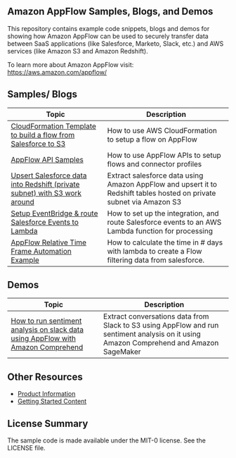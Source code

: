 ## Amazon AppFlow Samples, Blogs, and Demos

This repository contains example code snippets, blogs and demos for showing how Amazon AppFlow can be used to securely transfer data between SaaS applications (like Salesforce, Marketo, Slack, etc.) and AWS services (like Amazon S3 and Amazon Redshift).

To learn more about Amazon AppFlow visit: https://aws.amazon.com/appflow/

## Samples/ Blogs

| Topic                                                    | Description                                                |
| ----------------------------------------------------------- | ---------------------------------------------------------- |
| [CloudFormation Template to build a flow from Salesforce to S3](https://github.com/aws-samples/amazon-appflow/tree/master/CF-template) | How to use AWS CloudFormation to setup a flow on AppFlow|
| [AppFlow API Samples](https://docs.aws.amazon.com/appflow/1.0/APIReference/API_Operations.html) | How to use AppFlow APIs to setup flows and connector profiles|
| [Upsert Salesforce data into Redshift (private subnet) with S3 work around](sf-appflow-upsert-redshift-lambda/README.md) | Extract salesforce data using Amazon AppFlow and upsert it to Redshift tables hosted on private subnet via Amazon S3|
| [Setup EventBridge & route Salesforce Events to Lambda](https://aws.amazon.com/blogs/compute/building-salesforce-integrations-with-amazon-eventbridge/) | How to set up the integration, and route Salesforce events to an AWS Lambda function for processing|
| [AppFlow Relative Time Frame Automation Example ](https://github.com/aws-samples/amazon-appflow/tree/master/appflow-time-automation) | How to calculate the time in # days with lambda to create a Flow filtering data from salesforce. |

## Demos

| Topic                                                    | Description                                                |
| ----------------------------------------------------------- | ---------------------------------------------------------- |
| [How to run sentiment analysis on slack data using AppFlow with Amazon Comprehend](slack-appflow-sentiment/README.md) | Extract conversations data from Slack to S3 using AppFlow and run sentiment analysis on it using Amazon Comprehend and Amazon SageMaker|


## Other Resources

- [Product Information](https://aws.amazon.com/appflow/)
- [Getting Started Content](https://aws.amazon.com/appflow/getting-started/)

## License Summary

The sample code is made available under the MIT-0 license. See the LICENSE file.
